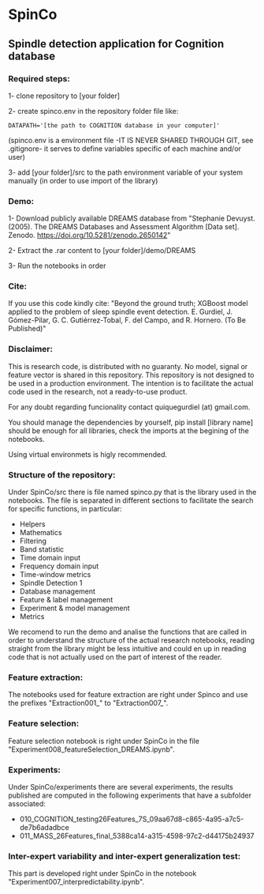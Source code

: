 # SpinCo
## Spindle detection application for Cognition database

### Required steps:
1- clone repository to [your folder]

2- create spinco.env in the repository folder file like:

    DATAPATH='[the path to COGNITION database in your computer]'
    
(spinco.env is a environment file -IT IS NEVER SHARED THROUGH GIT, see .gitignore- it serves to define variables specific of each machine and/or user)

3- add [your folder]/src to the path environment variable of your system manually (in order to use import of the library)

### Demo:
1- Download publicly available DREAMS database from "Stephanie Devuyst. (2005). The DREAMS Databases and Assessment Algorithm [Data set]. Zenodo. https://doi.org/10.5281/zenodo.2650142"

2- Extract the .rar content to [your folder]/demo/DREAMS

3- Run the notebooks in order

### Cite:
If you use this code kindly cite:
"Beyond the ground truth; XGBoost model applied to the problem of sleep spindle event detection. E. Gurdiel, J. Gómez-Pilar, G. C. Gutiérrez-Tobal, F. del Campo, and R. Hornero. (To Be Published)"

### Disclaimer:
This is research code, is distributed with no guaranty. No model, signal or feature vector is shared in this repository. This repository is not designed to be used in a production environment. The intention is to facilitate the actual code used in the research, not a ready-to-use product.

For any doubt regarding funcionality contact quiquegurdiel (at) gmail.com.

You should manage the dependencies by yourself, pip install [library name] should be enough for all libraries, check the imports at the begining of the notebooks.

Using virtual environmets is higly recommended.

### Structure of the repository:
Under SpinCo/src there is file named spinco.py that is the library used in the notebooks. The file is separated in different sections to facilitate the search for specific functions, in particular:
- Helpers
- Mathematics
- Filtering
- Band statistic
- Time domain input
- Frequency domain input
- Time-window metrics
- Spindle Detection 1
- Database management
- Feature & label management
- Experiment & model management
- Metrics

We recomend to run the demo and analise the functions that are called in order to understand the structure of the actual research notebooks, reading straight from the library might be less intuitive and could en up in reading code that is not actually used on the part of interest of the reader.

### Feature extraction:
The notebooks used for feature extraction are right under Spinco and use the prefixes "Extraction001_" to "Extraction007_".

### Feature selection:
Feature selection notebook is right under SpinCo in the file "Experiment008_featureSelection_DREAMS.ipynb".

### Experiments:
Under SpinCo/experiments there are several experiments, the results published are computed in the following experiments that have a subfolder associated:
- 010_COGNITION_testing26Features_7S_09aa67d8-c865-4a95-a7c5-de7b6adadbce
- 011_MASS_26Features_final_5388ca14-a315-4598-97c2-d44175b24937

### Inter-expert variability and inter-expert generalization test:
This part is developed right under SpinCo in the notebook "Experiment007_interpredictability.ipynb".
